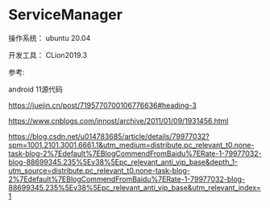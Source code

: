 # ServiceManager



操作系统： ubuntu 20.04

开发工具： CLion2019.3

参考:

android 11源代码

https://juejin.cn/post/7195770700106776636#heading-3


https://www.cnblogs.com/innost/archive/2011/01/09/1931456.html

https://blog.csdn.net/u014783685/article/details/79977032?spm=1001.2101.3001.6661.1&utm_medium=distribute.pc_relevant_t0.none-task-blog-2%7Edefault%7EBlogCommendFromBaidu%7ERate-1-79977032-blog-88699345.235%5Ev38%5Epc_relevant_anti_vip_base&depth_1-utm_source=distribute.pc_relevant_t0.none-task-blog-2%7Edefault%7EBlogCommendFromBaidu%7ERate-1-79977032-blog-88699345.235%5Ev38%5Epc_relevant_anti_vip_base&utm_relevant_index=1